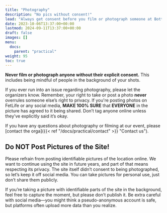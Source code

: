 ```yaml
---
title: "Photography"
description: "No pics without consent!"
lead: "Always get consent before you film or photograph someone at Bottoms Up!."
date: 2023-10-06T13:37:00+00:00
lastmod: 2024-09-11T13:37:00+00:00
draft: false
images: []
menu: 
  docs:
    parent: "practical"
weight: 95
toc: true
---
```


**Never film or photograph anyone without their explicit consent.** This includes being mindful of people in the background of your shots.

If you ever run into an issue regarding photography, please let the organizers know. Remember, your right to take or post a photo **never** overrules someone else’s right to privacy. If you're posting photos on FetLife or any social media, **MAKE 100% SURE** that **EVERYONE** in the picture has agreed to it being shared. Don’t tag anyone online unless they’ve explicitly said it’s okay.

If you have any questions about photography or filming at our event, please [contact the orga]({{< ref "/docs/practical/contact" >}} "Contact us").

## Do NOT Post Pictures of the Site!

Please refrain from posting identifiable pictures of the location online. We want to continue using the site in future years, and part of that means respecting its privacy. The site itself didn’t consent to being photographed, so let’s keep it off social media. You can take pictures for personal use, just don’t share them publicly.

If you’re taking a picture with identifiable parts of the site in the background, feel free to capture the moment, but please don’t publish it. Be extra careful with social media—you might think a pseudo-anonymous account is safe, but platforms often upload more data than you realize.
